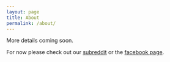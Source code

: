 ```yaml
---
layout: page
title: About
permalink: /about/
---
```


More details coming soon.

For now please check out our [subreddit](https://www.reddit.com/r/SocialistRA/) or the [facebook page](https://www.facebook.com/SocialistRifleAssociation).
